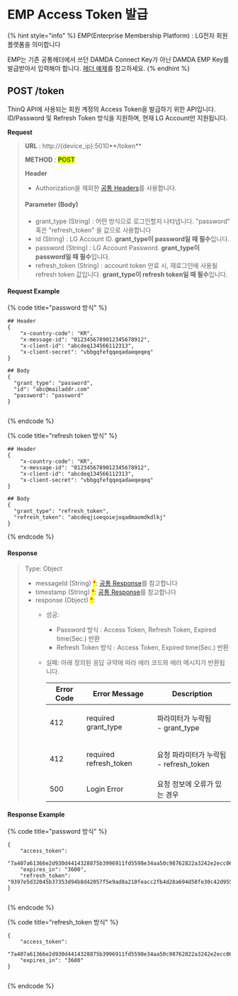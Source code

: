 # EMP Access Token 발급

{% hint style="info" %}
EMP(Enterprise Membership Platform) : LG전자 회원 플랫폼을 의미합니다

EMP는 기존 공통헤더에서 쓰던 DAMDA Connect Key가 아닌 DAMDA EMP Key를 발급받아서 입력해야 합니다. [헤더 예제](emp-access-token.md#request-example)를 참고하세요.
{% endhint %}

## POST /token

ThinQ API에 사용되는 회원 계정의 Access Token을 발급하기 위한 API입니다. ID/Password 및 Refresh Token 방식을 지원하며, 현재 LG Account만 지원됩니다.



**Request**

> **URL** : http://{device\_ip}:5010**/token**
>
> **METHOD** : <mark style="color:green;">**POST**</mark>
>
> **Header**&#x20;
>
> * Authorization을 제외한 [공통 Headers](common-headers.md)를 사용합니다.
>
> #### Parameter (Body)
>
> * grant\_type (String) : 어떤 방식으로 로그인할지 나타냅니다. "password" 혹은 "refresh\_token" 을 값으로 사용합니다
> * id (String) : LG Account ID. **grant\_type이 password일 때 필수**입니다.
> * password (String) : LG Account Password. **grant\_type이 password일 때 필수**입니다.
> * refresh\_token (String) : account token 만료 시, 재로그인에 사용될 refresh token 값입니다. **grant\_type이 refresh token일 때 필수**입니다.

#### Request Example

{% code title="password 방식" %}
```
## Header
{
    "x-country-code": "KR",
    "x-message-id": "0123456789012345678912",
    "x-client-id": "abcdeq134566112313",
    "x-client-secret": "vbbgqfefqqeqadaeqeqeq"
}

## Body
{
  "grant_type": "password",
  "id": "abc@mailaddr.com"
  "password": "password"
}
       
```
{% endcode %}

{% code title="refresh token 방식" %}
```
## Header
{
    "x-country-code": "KR",
    "x-message-id": "0123456789012345678912",
    "x-client-id": "abcdeq134566112313",
    "x-client-secret": "vbbgqfefqqeqadaeqeqeq"
}

## Body
{
  "grant_type": "refresh_token",
  "refresh_token": "abcdeqjioeqoiejoqadmaomdkdlkj"
}
```
{% endcode %}



#### Response

> Type: Object
>
> * messageId (String) <mark style="color:red;">\*</mark>: [공통 Response](common-response.md#undefined-1)를 참고합니다
> * timestamp (String) <mark style="color:red;">\*</mark>: [공통 Response](common-response.md#undefined-1)를 참고합니다
> * response (Object) <mark style="color:red;">\*</mark>:&#x20;
>   * 성공:&#x20;
>     * Password 방식 : Access Token, Refresh Token, Expired time(Sec.) 반환
>     * Refresh Token 방식 : Access Token, Expired time(Sec.) 반환
>   *   실패: 아래 정의된 응답 규약에 따라 에러 코드와 에러 메시지가 반환됩니다.
>
>       | Error Code | Error Message           | Description                            |
>       | ---------- | ----------------------- | -------------------------------------- |
>       | 412        | required grant\_type    | <p>파라미터가 누락됨<br>- grant_type</p>       |
>       | 412        | required refresh\_token | <p>요청 파라미터가 누락됨<br>- refresh_token</p> |
>       | 500        | Login Error             | 요청 정보에 오류가 있는 경우                       |

#### Response Example

{% code title="password 방식" %}
```
{
    "access_token":
    "7a407a61366e2d930d4414328875b3996911fd5598e34aa50c98762822a3242e2ecc06cf9252514081ddafec48916495",
    "expires_in": "3600",
    "refresh_token": "9397e5d32045b37353d94b8d42057f5e9ad8a210feacc2fb4d28a694d58fe30c42d955c15fa436825364dde96b59a1a0"
}
       
```
{% endcode %}

{% code title="refresh_token 방식" %}
```
{
    "access_token":
    "7a407a61366e2d930d4414328875b3996911fd5598e34aa50c98762822a3242e2ecc06cf9252514081ddafec48916495",
    "expires_in": "3600"
}
       
```
{% endcode %}
